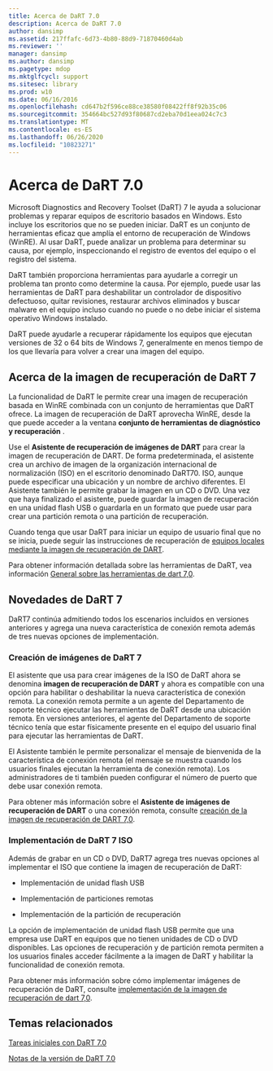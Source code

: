 ```yaml
---
title: Acerca de DaRT 7.0
description: Acerca de DaRT 7.0
author: dansimp
ms.assetid: 217ffafc-6d73-4b80-88d9-71870460d4ab
ms.reviewer: ''
manager: dansimp
ms.author: dansimp
ms.pagetype: mdop
ms.mktglfcycl: support
ms.sitesec: library
ms.prod: w10
ms.date: 06/16/2016
ms.openlocfilehash: cd647b2f596ce88ce38580f08422ff8f92b35c06
ms.sourcegitcommit: 354664bc527d93f80687cd2eba70d1eea024c7c3
ms.translationtype: MT
ms.contentlocale: es-ES
ms.lasthandoff: 06/26/2020
ms.locfileid: "10823271"
---
```

# Acerca de DaRT 7.0


Microsoft Diagnostics and Recovery Toolset (DaRT) 7 le ayuda a solucionar problemas y reparar equipos de escritorio basados en Windows. Esto incluye los escritorios que no se pueden iniciar. DaRT es un conjunto de herramientas eficaz que amplía el entorno de recuperación de Windows (WinRE). Al usar DaRT, puede analizar un problema para determinar su causa, por ejemplo, inspeccionando el registro de eventos del equipo o el registro del sistema.

DaRT también proporciona herramientas para ayudarle a corregir un problema tan pronto como determine la causa. Por ejemplo, puede usar las herramientas de DaRT para deshabilitar un controlador de dispositivo defectuoso, quitar revisiones, restaurar archivos eliminados y buscar malware en el equipo incluso cuando no puede o no debe iniciar el sistema operativo Windows instalado.

DaRT puede ayudarle a recuperar rápidamente los equipos que ejecutan versiones de 32 o 64 bits de Windows 7, generalmente en menos tiempo de los que llevaría para volver a crear una imagen del equipo.

## Acerca de la imagen de recuperación de DaRT 7


La funcionalidad de DaRT le permite crear una imagen de recuperación basada en WinRE combinada con un conjunto de herramientas que DaRT ofrece. La imagen de recuperación de DaRT aprovecha WinRE, desde la que puede acceder a la ventana **conjunto de herramientas de diagnóstico y recuperación** .

Use el **Asistente de recuperación de imágenes de DART** para crear la imagen de recuperación de DART. De forma predeterminada, el asistente crea un archivo de imagen de la organización internacional de normalización (ISO) en el escritorio denominado DaRT70. ISO, aunque puede especificar una ubicación y un nombre de archivo diferentes. El Asistente también le permite grabar la imagen en un CD o DVD. Una vez que haya finalizado el asistente, puede guardar la imagen de recuperación en una unidad flash USB o guardarla en un formato que puede usar para crear una partición remota o una partición de recuperación.

Cuando tenga que usar DaRT para iniciar un equipo de usuario final que no se inicia, puede seguir las instrucciones de recuperación de [equipos locales mediante la imagen de recuperación de DART](how-to-recover-local-computers-using-the-dart-recovery-image-dart-7.md).

Para obtener información detallada sobre las herramientas de DaRT, vea información [General sobre las herramientas de dart 7,0](overview-of-the-tools-in-dart-70-new-ia.md).

## <a href="" id="what-s-new-in-dart-7"></a>Novedades de DaRT 7


DaRT7 continúa admitiendo todos los escenarios incluidos en versiones anteriores y agrega una nueva característica de conexión remota además de tres nuevas opciones de implementación.

### Creación de imágenes de DaRT 7

El asistente que usa para crear imágenes de la ISO de DaRT ahora se denomina **imagen de recuperación de DART** y ahora es compatible con una opción para habilitar o deshabilitar la nueva característica de conexión remota. La conexión remota permite a un agente del Departamento de soporte técnico ejecutar las herramientas de DaRT desde una ubicación remota. En versiones anteriores, el agente del Departamento de soporte técnico tenía que estar físicamente presente en el equipo del usuario final para ejecutar las herramientas de DaRT.

El Asistente también le permite personalizar el mensaje de bienvenida de la característica de conexión remota (el mensaje se muestra cuando los usuarios finales ejecutan la herramienta de conexión remota). Los administradores de ti también pueden configurar el número de puerto que debe usar conexión remota.

Para obtener más información sobre el **Asistente de imágenes de recuperación de DART** o una conexión remota, consulte [creación de la imagen de recuperación de DART 7,0](creating-the-dart-70-recovery-image-dart-7.md).

### Implementación de DaRT 7 ISO

Además de grabar en un CD o DVD, DaRT7 agrega tres nuevas opciones al implementar el ISO que contiene la imagen de recuperación de DaRT:

-   Implementación de unidad flash USB

-   Implementación de particiones remotas

-   Implementación de la partición de recuperación

La opción de implementación de unidad flash USB permite que una empresa use DaRT en equipos que no tienen unidades de CD o DVD disponibles. Las opciones de recuperación y de partición remota permiten a los usuarios finales acceder fácilmente a la imagen de DaRT y habilitar la funcionalidad de conexión remota.

Para obtener más información sobre cómo implementar imágenes de recuperación de DaRT, consulte [implementación de la imagen de recuperación de dart 7,0](deploying-the-dart-70-recovery-image-dart-7.md).

## Temas relacionados


[Tareas iniciales con DaRT 7.0](getting-started-with-dart-70-new-ia.md)

[Notas de la versión de DaRT 7.0](release-notes-for-dart-70-new-ia.md)

 

 





